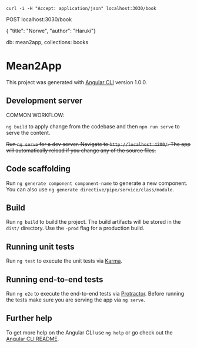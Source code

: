 `curl -i -H "Accept: application/json" localhost:3030/book`

POST localhost:3030/book

{ "title": "Norwe", "author": "Haruki"}

db: mean2app, 
collections: books

# Mean2App

This project was generated with [Angular CLI](https://github.com/angular/angular-cli) version 1.0.0.

## Development server

COMMON WORKFLOW:

`ng build` to apply change from the codebase and then `npm run serve` to serve the content.

~~Run `ng serve` for a dev server. Navigate to `http://localhost:4200/`. The app will automatically reload if you change any of the source files.~~

## Code scaffolding

Run `ng generate component component-name` to generate a new component. You can also use `ng generate directive/pipe/service/class/module`.

## Build

Run `ng build` to build the project. The build artifacts will be stored in the `dist/` directory. Use the `-prod` flag for a production build.

## Running unit tests

Run `ng test` to execute the unit tests via [Karma](https://karma-runner.github.io).

## Running end-to-end tests

Run `ng e2e` to execute the end-to-end tests via [Protractor](http://www.protractortest.org/).
Before running the tests make sure you are serving the app via `ng serve`.

## Further help

To get more help on the Angular CLI use `ng help` or go check out the [Angular CLI README](https://github.com/angular/angular-cli/blob/master/README.md).
